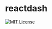 # reactdash

[![MIT License](https://img.shields.io/badge/license-MIT-blue.svg?style=flat)](https://github.com/akpx/reactdash/raw/master/LICENSE)
